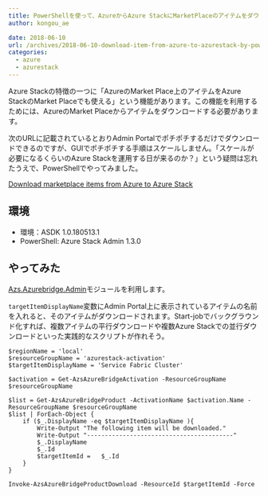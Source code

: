 ```yaml
---
title: PowerShellを使って、AzureからAzure StackにMarketPlaceのアイテムをダウンロードする
author: kongou_ae

date: 2018-06-10
url: /archives/2018-06-10-download-item-from-azure-to-azurestack-by-powershell
categories:
  - azure
  - azurestack
---
```


Azure Stackの特徴の一つに「AzureのMarket Place上のアイテムをAzure StackのMarket Placeでも使える」という機能があります。この機能を利用するためには、AzureのMarket Placeからアイテムをダウンロードする必要があります。

次のURLに記載されているとおりAdmin Portalでポチポチするだけでダウンロードできるのですが、GUIでポチポチする手順はスケールしません。「スケールが必要になるくらいのAzure Stackを運用する日が来るのか？」という疑問は忘れたうえで、PowerShellでやってみました。

[Download marketplace items from Azure to Azure Stack](https://docs.microsoft.com/ja-jp/azure/azure-stack/azure-stack-download-azure-marketplace-item#connected-scenario)

## 環境

- 環境：ASDK 1.0.180513.1
- PowerShell: Azure Stack Admin 1.3.0

## やってみた

[Azs.Azurebridge.Admin](https://docs.microsoft.com/ja-jp/powershell/module/azs.azurebridge.admin/?view=azurestackps-1.3.0)モジュールを利用します。

`targetItemDisplayName`変数にAdmin Portal上に表示されているアイテムの名前を入れると、そのアイテムがダウンロードされます。Start-jobでバックグラウンド化すれば、複数アイテムの平行ダウンロードや複数Azure Stackでの並行ダウンロードといった実践的なスクリプトが作れそう。

```
$regionName = 'local'
$resourceGroupName = 'azurestack-activation'
$targetItemDisplayName = 'Service Fabric Cluster'

$activation = Get-AzsAzureBridgeActivation -ResourceGroupName $resourceGroupName

$list = Get-AzsAzureBridgeProduct -ActivationName $activation.Name -ResourceGroupName $resourceGroupName
$list | ForEach-Object {
    if ($_.DisplayName -eq $targetItemDisplayName ){
        Write-Output "The following item will be downloaded."
        Write-Output "-----------------------------------------"
        $_.DisplayName
        $_.Id
        $targetItemId =   $_.Id
    }
}

Invoke-AzsAzureBridgeProductDownload -ResourceId $targetItemId -Force
```
